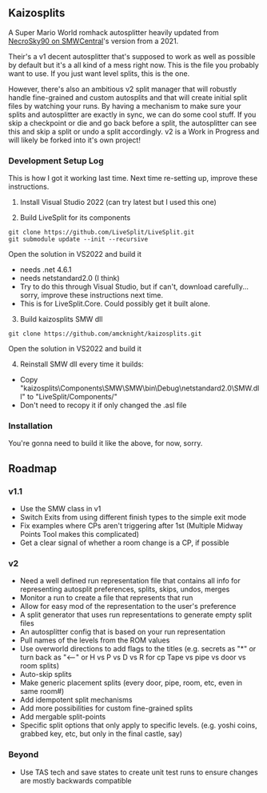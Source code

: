 ## Kaizosplits

A Super Mario World romhack autosplitter heavily updated from [NecroSky90 on SMWCentral](https://www.smwcentral.net/?p=section&a=details&id=28606)'s version from a 2021.

Their's a v1 decent autosplitter that's supposed to work as well as possible by default but it's a all kind of a mess right now. This is the file you probably want to use. If you just want level splits, this is the one.

However, there's also an ambitious v2 split manager that will robustly handle fine-grained and custom autosplits and that will create initial split files by watching your runs. By having a mechanism to make sure your splits and autosplitter are exactly in sync, we can do some cool stuff. If you skip a checkpoint or die and go back before a split, the autosplitter can see this and skip a split or undo a split accordingly. v2 is a Work in Progress and will likely be forked into it's own project!

### Development Setup Log

This is how I got it working last time. Next time re-setting up, improve these instructions.

1) Install Visual Studio 2022 (can try latest but I used this one)

2) Build LiveSplit for its components
```
git clone https://github.com/LiveSplit/LiveSplit.git
git submodule update --init --recursive
```
Open the solution in VS2022 and build it
- needs .net 4.6.1
- needs netstandard2.0 (I think)
- Try to do this through Visual Studio, but if can't, download carefully... sorry, improve these instructions next time.
- This is for LiveSplit.Core. Could possibly get it built alone.

3) Build kaizosplits SMW dll
```
git clone https://github.com/amcknight/kaizosplits.git
```
Open the solution in VS2022 and build it

4) Reinstall SMW dll every time it builds:
- Copy "kaizosplits\Components\SMW\SMW\bin\Debug\netstandard2.0\SMW.dll" to  "LiveSplit/Components/" 
- Don't need to recopy it if only changed the .asl file

### Installation

You're gonna need to build it like the above, for now, sorry.

## Roadmap

### v1.1
- Use the SMW class in v1
- Switch Exits from using different finish types to the simple exit mode
- Fix examples where CPs aren't triggering after 1st (Multiple Midway Points Tool makes this complicated)
- Get a clear signal of whether a room change is a CP, if possible

### v2
- Need a well defined run representation file that contains all info for representing autosplit preferences, splits, skips, undos, merges
- Monitor a run to create a file that represents that run
- Allow for easy mod of the representation to the user's preference
- A split generator that uses run representations to generate empty split files
- An autosplitter config that is based on your run representation
- Pull names of the levels from the ROM values
- Use overworld directions to add flags to the titles (e.g. secrets as "*" or turn back as "<--" or H vs P vs D vs R for cp Tape vs pipe vs door vs room splits)
- Auto-skip splits
- Make generic placement splits (every door, pipe, room, etc, even in same room#)
- Add idempotent split mechanisms
- Add more possibilities for custom fine-grained splits
- Add mergable split-points
- Specific split options that only apply to specific levels. (e.g. yoshi coins, grabbed key, etc, but only in the final castle, say)

### Beyond
- Use TAS tech and save states to create unit test runs to ensure changes are mostly backwards compatible
